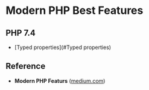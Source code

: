 # Modern PHP Best Features

## PHP 7.4
* [Typed properties](#Typed properties)

## Reference
* **Modern PHP Featurs** ([medium.com](https://medium.com/sevensenders-techblog/modern-php-know-the-best-php-features-til-php-7-4-e3b2bf5916b2))